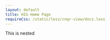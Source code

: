 ```yaml
---
layout: default
title: HIG Home Page
requireCss: /static/less/cnqr-view/docs.less
---
```

This is nested
